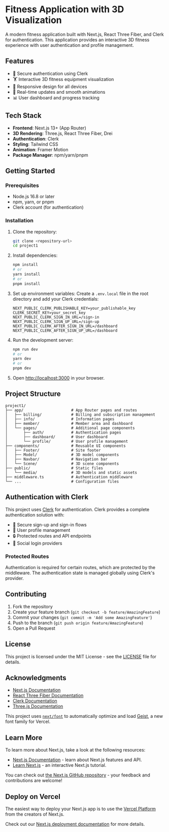 # Fitness Application with 3D Visualization

A modern fitness application built with Next.js, React Three Fiber, and Clerk for authentication. This application provides an interactive 3D fitness experience with user authentication and profile management.

## Features

- 🔐 Secure authentication using Clerk
- 🏋️ Interactive 3D fitness equipment visualization
- 📱 Responsive design for all devices
- 🔄 Real-time updates and smooth animations
- 📊 User dashboard and progress tracking

## Tech Stack

- **Frontend**: Next.js 13+ (App Router)
- **3D Rendering**: Three.js, React Three Fiber, Drei
- **Authentication**: Clerk
- **Styling**: Tailwind CSS
- **Animation**: Framer Motion
- **Package Manager**: npm/yarn/pnpm

## Getting Started

### Prerequisites

- Node.js 16.8 or later
- npm, yarn, or pnpm
- Clerk account (for authentication)

### Installation

1. Clone the repository:
   ```bash
   git clone <repository-url>
   cd project1
   ```

2. Install dependencies:
   ```bash
   npm install
   # or
   yarn install
   # or
   pnpm install
   ```

3. Set up environment variables:
   Create a `.env.local` file in the root directory and add your Clerk credentials:
   ```
   NEXT_PUBLIC_CLERK_PUBLISHABLE_KEY=your_publishable_key
   CLERK_SECRET_KEY=your_secret_key
   NEXT_PUBLIC_CLERK_SIGN_IN_URL=/sign-in
   NEXT_PUBLIC_CLERK_SIGN_UP_URL=/sign-up
   NEXT_PUBLIC_CLERK_AFTER_SIGN_IN_URL=/dashboard
   NEXT_PUBLIC_CLERK_AFTER_SIGN_UP_URL=/dashboard
   ```

4. Run the development server:
   ```bash
   npm run dev
   # or
   yarn dev
   # or
   pnpm dev
   ```

5. Open [http://localhost:3000](http://localhost:3000) in your browser.

## Project Structure

```
project1/
├── app/                     # App Router pages and routes
│   ├── billing/             # Billing and subscription management
│   ├── info/                # Information pages
│   ├── member/              # Member area and dashboard
│   └── pages/               # Additional page components
│       ├── auth/            # Authentication pages
│       ├── dashboard/       # User dashboard
│       └── profile/         # User profile management
├── components/              # Reusable UI components
│   ├── Footer/              # Site footer
│   ├── Model/               # 3D model components
│   ├── Navbar/              # Navigation bar
│   └── Scene/               # 3D scene components
├── public/                  # Static files
│   └── media/               # 3D models and static assets
├── middleware.ts            # Authentication middleware
└── ...                      # Configuration files
```

## Authentication with Clerk

This project uses [Clerk](https://clerk.com/) for authentication. Clerk provides a complete authentication solution with:

- 🔑 Secure sign-up and sign-in flows
- 👤 User profile management
- 🔒 Protected routes and API endpoints
- 🔄 Social login providers

### Protected Routes

Authentication is required for certain routes, which are protected by the middleware. The authentication state is managed globally using Clerk's provider.

## Contributing

1. Fork the repository
2. Create your feature branch (`git checkout -b feature/AmazingFeature`)
3. Commit your changes (`git commit -m 'Add some AmazingFeature'`)
4. Push to the branch (`git push origin feature/AmazingFeature`)
5. Open a Pull Request

## License

This project is licensed under the MIT License - see the [LICENSE](LICENSE) file for details.

## Acknowledgments

- [Next.js Documentation](https://nextjs.org/docs)
- [React Three Fiber Documentation](https://docs.pmnd.rs/react-three-fiber/getting-started/introduction)
- [Clerk Documentation](https://clerk.com/docs)
- [Three.js Documentation](https://threejs.org/docs/)

This project uses [`next/font`](https://nextjs.org/docs/app/building-your-application/optimizing/fonts) to automatically optimize and load [Geist](https://vercel.com/font), a new font family for Vercel.

## Learn More

To learn more about Next.js, take a look at the following resources:

- [Next.js Documentation](https://nextjs.org/docs) - learn about Next.js features and API.
- [Learn Next.js](https://nextjs.org/learn) - an interactive Next.js tutorial.

You can check out [the Next.js GitHub repository](https://github.com/vercel/next.js) - your feedback and contributions are welcome!

## Deploy on Vercel

The easiest way to deploy your Next.js app is to use the [Vercel Platform](https://vercel.com/new?utm_medium=default-template&filter=next.js&utm_source=create-next-app&utm_campaign=create-next-app-readme) from the creators of Next.js.

Check out our [Next.js deployment documentation](https://nextjs.org/docs/app/building-your-application/deploying) for more details.
